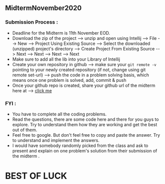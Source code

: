## MidtermNovember2020


### Submission Process :
- Deadline for the Midterm is 11th November EOD.
- Download the zip of the project --> unzip and open using Intellij --> File --> New --> Project Using Existing Source --> Select the downloaded (unzipped) project's directory --> Create Project From Existing Source --> Next --> Next --> Next --> Next
- Make sure to add all the lib into your Library of Intellij
- Create your own repository in github --> make sure your `git remote -v` pointing to your newly created repository (if not, change using git remote set-url) --> push the code in a problem solving basis, which means once one problem is solved, add, commit & push
- Once your github repo is created, share your github url of the midterm here at --> [click me](https://docs.google.com/spreadsheets/d/1xa0xRvQs5ySBNhmv-eof2sYbQaxiShjqP41vdfwheio/edit?usp=sharing)

### FYI :
- You have to complete all the coding problems.
- Read the questions, there are some code here and there for you guys to explore. Try to understand them how they are working and get the best out of them.
- Feel free to google. But don't feel free to copy and paste the answer. Try to understand and implement the answers.
- I would have somebody randomly picked from the class and ask to present and explain on one problem's solution from their submission of the midterm .


# BEST OF LUCK
